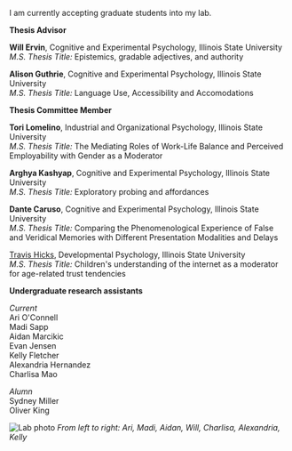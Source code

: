 I am currently accepting graduate students into my lab. 


**Thesis Advisor**

**Will Ervin**, Cognitive and Experimental Psychology, Illinois State University<br>
_M.S. Thesis Title:_ Epistemics, gradable adjectives, and authority

**Alison Guthrie**, Cognitive and Experimental Psychology, Illinois State University<br>
_M.S. Thesis Title:_ Language Use, Accessibility and Accomodations 


**Thesis Committee Member**

**Tori Lomelino**, Industrial and Organizational Psychology, Illinois State University<br>
_M.S. Thesis Title:_ The Mediating Roles of Work-Life Balance and Perceived Employability with Gender as a Moderator

**Arghya Kashyap**, Cognitive and Experimental Psychology, Illinois State University<br>
_M.S. Thesis Title:_ Exploratory probing and affordances

**Dante Caruso**, Cognitive and Experimental Psychology, Illinois State University<br>
_M.S. Thesis Title:_ Comparing the Phenomenological Experience of False and Veridical Memories with Different Presentation Modalities and Delays

[Travis Hicks](https://www.linkedin.com/in/travis-hicks-692519123/), Developmental Psychology, Illinois State University<br>
_M.S. Thesis Title:_ Children's understanding of the internet as a moderator for age-related trust tendencies




**Undergraduate research assistants**

_Current_<br>
Ari O'Connell<br>
Madi Sapp<br>
Aidan Marcikic<br>
Evan Jensen<br>
Kelly Fletcher<br>
Alexandria Hernandez<br>
Charlisa Mao<br>



_Alumn_<br>
Sydney Miller<br>
Oliver King<br>


![Lab photo](assets/PXL_20241004_160851511.MP.jpg) *From left to right: Ari, Madi, Aidan, Will, Charlisa, Alexandria, Kelly*


